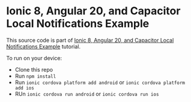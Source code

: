 # Ionic 8, Angular 20, and Capacitor Local Notifications Example

This source code is part of [Ionic 8, Angular 20, and Capacitor Local Notifications Example](https://www.djamware.com/post/5abe4c6680aca714d19d5b9d/ionic-8-angular-20-and-capacitor-local-notifications-example) tutorial.

To run on your device:

- Clone this repo
- Run `npm install`
- Run `ionic cordova platform add android` or `ionic cordova platform add ios`
- RUn `ionic cordova run android` or `ionic cordova run ios`
